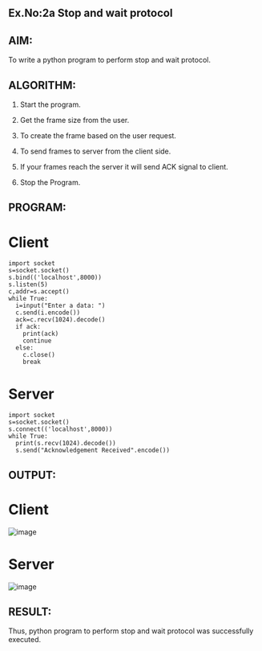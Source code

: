 ## Ex.No:2a Stop and wait protocol

## AIM:
To write a python program to perform stop and wait protocol.

## ALGORITHM:
1. Start the program.
   
2. Get the frame size from the user.
  
3. To create the frame based on the user request.
   
4. To send frames to server from the client side.
   
5. If your frames reach the server it will send ACK signal to client.
   
6. Stop the Program.
   
## PROGRAM:
# Client
~~~
import socket
s=socket.socket()
s.bind(('localhost',8000))
s.listen(5)
c,addr=s.accept()
while True:
  i=input("Enter a data: ")
  c.send(i.encode())
  ack=c.recv(1024).decode()
  if ack:
    print(ack)
    continue
  else:
    c.close()
    break
~~~

# Server
~~~
import socket
s=socket.socket()
s.connect(('localhost',8000))
while True:
  print(s.recv(1024).decode())
  s.send("Acknowledgement Received".encode())
~~~

## OUTPUT:
# Client
![image](https://github.com/K-Dharshini/2a_Stop_and_Wait_Protocol/assets/139334830/280cdb0b-10a2-4e5d-b626-4bc44a2e44da)

# Server
![image](https://github.com/K-Dharshini/2a_Stop_and_Wait_Protocol/assets/139334830/f67370e2-9492-4781-8d83-ec704fefba93)

## RESULT:
Thus, python program to perform stop and wait protocol was successfully executed.
